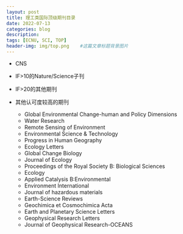```yaml
---
layout: post
title: 理工类国际顶级期刊目录
date: 2022-07-13
categories: blog
description: 
tags: [ECNU, SCI, TOP]
header-img: img/top.png    #这篇文章标题背景图片
---
```


- CNS

- IF>10的Nature/Science子刊

- IF>20的其他期刊

- 其他认可度较高的期刊
	- Global Environmental Change-human and Policy Dimensions
	- Water Research
	- Remote Sensing of Environment
	- Environmental Science & Technology
	- Progress in Human Geography
	- Ecology Letters
	- Global Change Biology
	- Journal of Ecology
	- Proceedings of the Royal Society B: Biological Sciences
	- Ecology
	- Applied Catalysis B:Environmental
	- Environment International
	- Journal of hazardous materials
	- Earth-Science Reviews
	- Geochimica et Cosmochimica Acta
	- Earth and Planetary Science Letters
	- Geophysical Research Letters
	- Journal of Geophysical Research-OCEANS